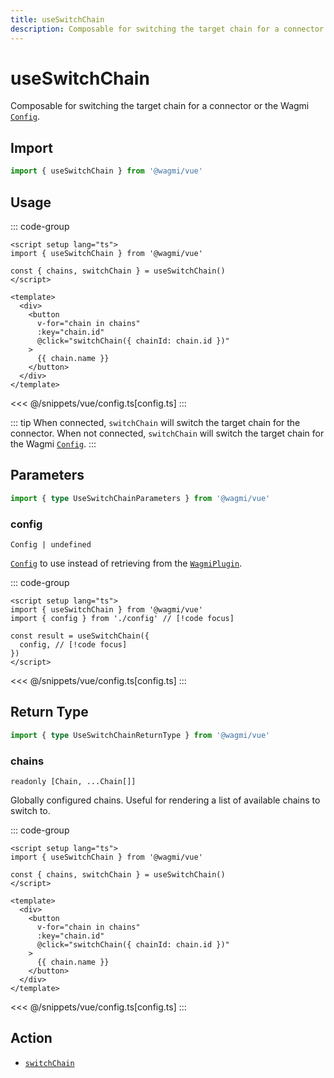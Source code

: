 ```yaml
---
title: useSwitchChain
description: Composable for switching the target chain for a connector or the Wagmi `Config`.
---
```


<script setup>
const packageName = '@wagmi/vue'
const actionName = 'switchChain'
const typeName = 'SwitchChain'
const mutate = 'switchChain'
const TData = 'SwitchChainData'
const TError = 'SwitchChainErrorType'
const TVariables = 'SwitchChainVariables'
</script>

# useSwitchChain

Composable for switching the target chain for a connector or the Wagmi [`Config`](/vue/api/createConfig#config).

## Import

```ts
import { useSwitchChain } from '@wagmi/vue'
```

## Usage

::: code-group
```vue [index.vue]
<script setup lang="ts">
import { useSwitchChain } from '@wagmi/vue'

const { chains, switchChain } = useSwitchChain()
</script>

<template>
  <div>
    <button 
      v-for="chain in chains" 
      :key="chain.id" 
      @click="switchChain({ chainId: chain.id })"
    >
      {{ chain.name }}
    </button>
  </div>
</template>
```
<<< @/snippets/vue/config.ts[config.ts]
:::

::: tip
When connected, `switchChain` will switch the target chain for the connector. When not connected, `switchChain` will switch the target chain for the Wagmi [`Config`](/vue/api/createConfig#config).
:::

## Parameters

```ts
import { type UseSwitchChainParameters } from '@wagmi/vue'
```

### config

`Config | undefined`

[`Config`](/vue/api/createConfig#config) to use instead of retrieving from the [`WagmiPlugin`](/vue/api/WagmiPlugin).

::: code-group
```vue [index.vue]
<script setup lang="ts">
import { useSwitchChain } from '@wagmi/vue'
import { config } from './config' // [!code focus]

const result = useSwitchChain({
  config, // [!code focus]
})
</script>
```
<<< @/snippets/vue/config.ts[config.ts]
:::

<!--@include: @shared/mutation-options.md-->

## Return Type

```ts
import { type UseSwitchChainReturnType } from '@wagmi/vue'
```

### chains

`readonly [Chain, ...Chain[]]`

Globally configured chains. Useful for rendering a list of available chains to switch to.

::: code-group
```vue [index.vue]
<script setup lang="ts">
import { useSwitchChain } from '@wagmi/vue'

const { chains, switchChain } = useSwitchChain()
</script>

<template>
  <div>
    <button 
      v-for="chain in chains" 
      :key="chain.id" 
      @click="switchChain({ chainId: chain.id })"
    >
      {{ chain.name }}
    </button>
  </div>
</template>
```
<<< @/snippets/vue/config.ts[config.ts]
:::

<!--@include: @shared/mutation-result.md-->

<!--@include: @shared/mutation-imports.md-->

## Action

- [`switchChain`](/core/api/actions/switchChain)
